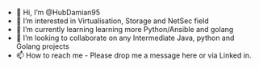 - 👋 Hi, I’m @HubDamian95
- 👀 I’m interested in Virtualisation, Storage and NetSec field
- 🌱 I’m currently learning learning more Python/Ansible and golang
- 💞️ I’m looking to collaborate on any Intermediate Java, python and Golang projects
- 📫 How to reach me - Please drop me a message here or via Linked in.

<!---
HubDamian95/HubDamian95 is a ✨ special ✨ repository because its `README.md` (this file) appears on your GitHub profile.
You can click the Preview link to take a look at your changes.
--->
